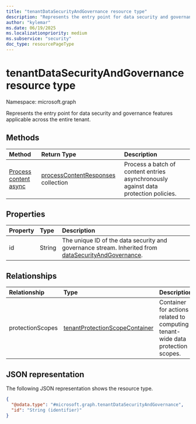 ```yaml
---
title: "tenantDataSecurityAndGovernance resource type"
description: "Represents the entry point for data security and governance features applicable across the entire tenant."
author: "kylemar"
ms.date: 06/19/2025
ms.localizationpriority: medium
ms.subservice: "security"
doc_type: resourcePageType
---
```


# tenantDataSecurityAndGovernance resource type

Namespace: microsoft.graph

Represents the entry point for data security and governance features applicable across the entire tenant.

## Methods

| Method                                          | Return Type                                                                                                 | Description                                                                                 |
| :---------------------------------------------- | :---------------------------------------------------------------------------------------------------------- | :------------------------------------------------------------------------------------------ |
| [Process content async](../api/tenantdatasecurityandgovernance-processcontentasync.md) | [processContentResponses](../resources/processcontentresponses.md) collection | Process a batch of content entries asynchronously against data protection policies.           |

## Properties

|Property|Type|Description|
|:---|:---|:---|
|id|String|The unique ID of the data security and governance stream. Inherited from [dataSecurityAndGovernance](../resources/datasecurityandgovernance.md).|

## Relationships

| Relationship     | Type                                                                                                           | Description                                                                      |
| :--------------- | :------------------------------------------------------------------------------------------------------------- | :------------------------------------------------------------------------------- |
| protectionScopes | [tenantProtectionScopeContainer](../resources/tenantprotectionscopecontainer.md) | Container for actions related to computing tenant-wide data protection scopes. |

## JSON representation

The following JSON representation shows the resource type.
<!-- {
  "blockType": "resource",
  "@odata.type": "microsoft.graph.tenantDataSecurityAndGovernance",
  "openType": false
}-->
``` json
{
  "@odata.type": "#microsoft.graph.tenantDataSecurityAndGovernance",
  "id": "String (identifier)"
}
```
